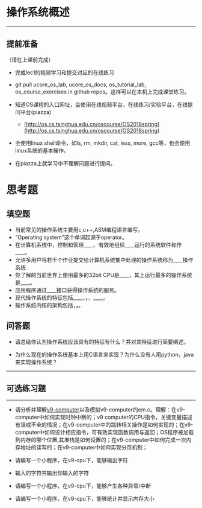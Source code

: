 # 操作系统概述

---

## **提前准备**

（请在上课前完成）

* 完成lec1的视频学习和提交对应的在线练习
* git pull ucore\_os\_lab, ucore\_os\_docs, os\_tutorial\_lab, os\_course\_exercises in github repos。这样可以在本机上完成课堂练习。
* 知道OS课程的入口网址，会使用在线视频平台，在线练习/实验平台，在线提问平台\(piazza\)
  * [http://os.cs.tsinghua.edu.cn/oscourse/OS2018spring](http://os.cs.tsinghua.edu.cn/oscourse/OS2018spring)


* 会使用linux shell命令，如ls, rm, mkdir, cat, less, more, gcc等，也会使用linux系统的基本操作。
* 在piazza上就学习中不理解问题进行提问。



# 思考题

## 填空题

* 当前常见的操作系统主要用c,c++,ASM编程语言编写。
* "Operating system"这个单词起源于operator。
* 在计算机系统中，控制和管理____、有效地组织____运行的系统软件称作____。
* 允许多用户将若干个作业提交给计算机系统集中处理的操作系统称为____操作系统
* 你了解的当前世界上使用最多的32bit CPU是____，其上运行最多的操作系统是____。
* 应用程序通过____接口获得操作系统的服务。
* 现代操作系统的特征包括____，____，____，____。
* 操作系统内核的架构包括，____，____。


## 问答题

- 请总结你认为操作系统应该具有的特征有什么？并对其特征进行简要阐述。


- 为什么现在的操作系统基本上用C语言来实现？为什么没有人用python，java来实现操作系统？

---

## 可选练习题

---

- 请分析并理解[v9\-computer](https://github.com/chyyuu/os_tutorial_lab/blob/master/v9_computer/docs/v9_computer.md)以及模拟v9\-computer的em.c。理解：在v9\-computer中如何实现时钟中断的；v9 computer的CPU指令，关键变量描述有误或不全的情况；在v9\-computer中的跳转相关操作是如何实现的；在v9\-computer中如何设计相应指令，可有效实现函数调用与返回；OS程序被加载到内存的哪个位置,其堆栈是如何设置的；在v9\-computer中如何完成一次内存地址的读写的；在v9\-computer中如何实现分页机制；


- 请编写一个小程序，在v9-cpu下，能够输出字符


- 输入的字符并输出你输入的字符


- 请编写一个小程序，在v9-cpu下，能够产生各种异常/中断


- 请编写一个小程序，在v9-cpu下，能够统计并显示内存大小

